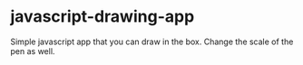 # javascript-drawing-app

Simple javascript app that you can draw in the box. Change the scale of the pen as well.
